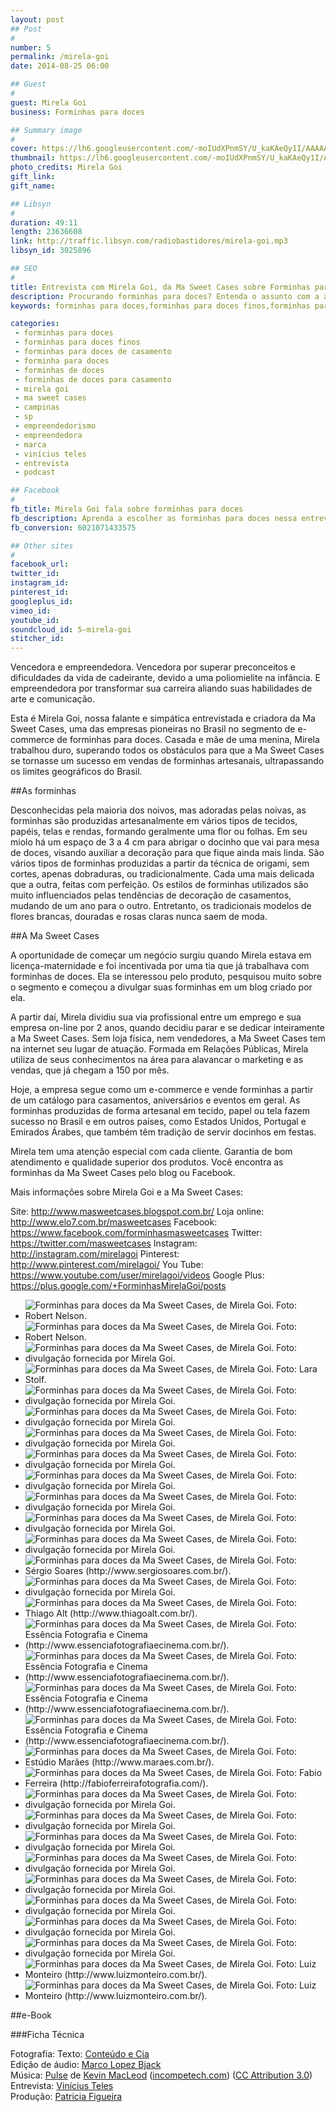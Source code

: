 ```yaml
---
layout: post
## Post
#
number: 5
permalink: /mirela-goi
date: 2014-08-25 06:00

## Guest
#
guest: Mirela Goi
business: Forminhas para doces

## Summary image
#
cover: https://lh6.googleusercontent.com/-moIUdXPnmSY/U_kaKAeQy1I/AAAAAAAAAmw/TnS9XosbvAE/s800/forminhas-ma-sweet-case-mirela-goi-capa.jpg
thumbnail: https://lh6.googleusercontent.com/-moIUdXPnmSY/U_kaKAeQy1I/AAAAAAAAAmw/TnS9XosbvAE/s800/forminhas-ma-sweet-case-mirela-goi-capa.jpg
photo_credits: Mirela Goi
gift_link: 
gift_name: 

## Libsyn
#
duration: 49:11
length: 23636608
link: http://traffic.libsyn.com/radiobastidores/mirela-goi.mp3
libsyn_id: 3025896

## SEO
#
title: Entrevista com Mirela Goi, da Ma Sweet Cases sobre Forminhas para doces
description: Procurando forminhas para doces? Entenda o assunto com a ajuda de uma especialista. Escute a entrevista com Mirela Goi da Ma Sweet Cases.
keywords: forminhas para doces,forminhas para doces finos,forminhas para doces de casamento,forminha para doces,forminhas de doces,forminhas de doces para casamento,mirela goi,ma sweet cases,campinas,sp,empreendedorismo,empreendedora,marca,vinícius teles,entrevista,podcast

categories:
 - forminhas para doces
 - forminhas para doces finos
 - forminhas para doces de casamento
 - forminha para doces
 - forminhas de doces
 - forminhas de doces para casamento
 - mirela goi
 - ma sweet cases
 - campinas
 - sp
 - empreendedorismo
 - empreendedora
 - marca
 - vinícius teles
 - entrevista
 - podcast

## Facebook
#
fb_title: Mirela Goi fala sobre forminhas para doces
fb_description: Aprenda a escolher as forminhas para doces nessa entrevista com Mirela Goi.
fb_conversion: 6021071433575

## Other sites
#
facebook_url: 
twitter_id: 
instagram_id: 
pinterest_id: 
googleplus_id: 
vimeo_id: 
youtube_id: 
soundcloud_id: 5-mirela-goi
stitcher_id: 
---
```

Vencedora e empreendedora. Vencedora por superar preconceitos e dificuldades da vida de cadeirante, devido a uma poliomielite na infância. E empreendedora por transformar sua carreira aliando suas habilidades de arte e comunicação.

Esta é Mirela Goi, nossa falante e simpática entrevistada e criadora da Ma Sweet Cases, uma das empresas pioneiras no Brasil no segmento de e-commerce de forminhas para doces.
Casada e mãe de uma menina, Mirela trabalhou duro, superando todos os obstáculos para que a Ma Sweet Cases se tornasse um sucesso em vendas de forminhas artesanais, ultrapassando os limites geográficos do Brasil. 

##As forminhas 

Desconhecidas pela maioria dos noivos, mas adoradas pelas noivas, as forminhas são produzidas artesanalmente em vários tipos de tecidos, papéis, telas e rendas, formando geralmente uma flor ou folhas. Em seu miolo há um espaço de 3 a 4 cm para abrigar o docinho que vai para mesa de doces, visando auxiliar a decoração para que fique ainda mais linda.
São vários tipos de forminhas produzidas a partir da técnica de origami, sem cortes, apenas dobraduras, ou tradicionalmente. Cada uma mais delicada que a outra, feitas com perfeição.
Os estilos de forminhas utilizados são muito influenciados pelas tendências de decoração de casamentos, mudando de um ano para o outro. Entretanto, os tradicionais modelos de flores brancas, douradas e rosas claras nunca saem de moda. 

##A Ma Sweet Cases

A oportunidade de começar um negócio surgiu quando Mirela estava em licença-maternidade e foi incentivada por uma tia que já trabalhava com forminhas de doces. Ela se interessou pelo produto, pesquisou muito sobre o segmento e começou a divulgar suas forminhas em um blog criado por ela. 

A partir daí, Mirela dividiu sua via profissional entre um emprego e sua empresa on-line por 2 anos, quando decidiu parar e se dedicar inteiramente a Ma Sweet Cases.
Sem loja física, nem vendedores, a Ma Sweet Cases tem na internet seu lugar de atuação. Formada em Relações Públicas, Mirela utiliza de seus conhecimentos na área para alavancar o marketing e as vendas, que já chegam a 150 por mês.

Hoje, a empresa segue como um e-commerce e vende forminhas a partir de um catálogo para casamentos, aniversários e eventos em geral. 
As forminhas produzidas de forma artesanal em tecido, papel ou tela fazem sucesso no Brasil e em outros países, como Estados Unidos, Portugal e Emirados Árabes, que também têm tradição de servir docinhos em festas. 

Mirela tem uma atenção especial com cada cliente. Garantia de bom atendimento e qualidade superior dos produtos.
Você encontra as forminhas da Ma Sweet Cases pelo blog ou Facebook.

Mais informações sobre Mirela Goi e a Ma Sweet Cases:

Site: http://www.masweetcases.blogspot.com.br/
Loja online: http://www.elo7.com.br/masweetcases
Facebook: https://www.facebook.com/forminhasmasweetcases
Twitter: https://twitter.com/masweetcases
Instagram: http://instagram.com/mirelagoi
Pinterest: http://www.pinterest.com/mirelagoi/
You Tube: https://www.youtube.com/user/mirelagoi/videos
Google Plus: https://plus.google.com/+ForminhasMirelaGoi/posts




* ![][F01]
* ![][F02]
* ![][F03]
* ![][F04]
* ![][F05]
* ![][F06]
* ![][F07]
* ![][F08]
* ![][F09]
* ![][F10]
* ![][F11]
* ![][F12]
* ![][F13]
* ![][F14]
* ![][F15]
* ![][F16]
* ![][F17]
* ![][F18]
* ![][F19]
* ![][F20]
* ![][F21]
* ![][F22]
* ![][F23]
* ![][F24]
* ![][F25]
* ![][F26]
* ![][F27]
* ![][F28]
* ![][F29]
* ![][F30]
* ![][F31]

##e-Book

###Ficha Técnica

Fotografia: 
Texto: [Conteúdo e Cia][cia]  
Edição de áudio: [Marco Lopez Bjack][m]  
Música: [Pulse][pm] de [Kevin MacLeod][pm] ([incompetech.com][pm]) ([CC Attribution 3.0][CCA])  
Entrevista: [Vinícius Teles][v]  
Produção: [Patricia Figueira][pf]

[F01]: https://lh3.googleusercontent.com/-WWKqDdr2TwE/U_kY7vK7FOI/AAAAAAAAAjA/y05AWQLS1fc/s800/forminhas-ma-sweet-case-mirela-goi-0002.jpg "Forminhas para doces da Ma Sweet Cases, de Mirela Goi. Foto: Robert Nelson."
[F02]: https://lh5.googleusercontent.com/-9SwjugbOZr0/U_kY7gGNy0I/AAAAAAAAAi8/R2_3-6UWo98/s800/forminhas-ma-sweet-case-mirela-goi-0003.jpg "Forminhas para doces da Ma Sweet Cases, de Mirela Goi. Foto: Robert Nelson."
[F03]: https://lh4.googleusercontent.com/-oRDk0v1JyYc/U_kY8XMtEkI/AAAAAAAAAjY/pQPvkipROp0/s800/forminhas-ma-sweet-case-mirela-goi-0004.jpg "Forminhas para doces da Ma Sweet Cases, de Mirela Goi. Foto: divulgação fornecida por Mirela Goi."
[F04]: https://lh6.googleusercontent.com/-gKKnfZ82Jco/U_kY8p0y1EI/AAAAAAAAAjQ/IOX5Lyd6sEA/s800/forminhas-ma-sweet-case-mirela-goi-0005.jpg "Forminhas para doces da Ma Sweet Cases, de Mirela Goi. Foto: Lara Stolf."
[F05]: https://lh5.googleusercontent.com/-Q99LSHjCoVM/U_kY8hFFWwI/AAAAAAAAAjU/kjLTM7qG0FY/s800/forminhas-ma-sweet-case-mirela-goi-0006.jpg "Forminhas para doces da Ma Sweet Cases, de Mirela Goi. Foto: divulgação fornecida por Mirela Goi."
[F06]: https://lh6.googleusercontent.com/-P0FH7D1-tO0/U_kY9j9Km7I/AAAAAAAAAmo/TlJ57qQ9Rsg/s800/forminhas-ma-sweet-case-mirela-goi-0007.jpg "Forminhas para doces da Ma Sweet Cases, de Mirela Goi. Foto: divulgação fornecida por Mirela Goi."
[F07]: https://lh4.googleusercontent.com/-B2r4rXzAhbE/U_kY9y7PnRI/AAAAAAAAAjw/CBh5jmEXt9w/s800/forminhas-ma-sweet-case-mirela-goi-0008.jpg "Forminhas para doces da Ma Sweet Cases, de Mirela Goi. Foto: divulgação fornecida por Mirela Goi."
[F08]: https://lh5.googleusercontent.com/-sAvX-l4xves/U_kY98zEMAI/AAAAAAAAAjo/uAXaiHui89U/s800/forminhas-ma-sweet-case-mirela-goi-0009.jpg "Forminhas para doces da Ma Sweet Cases, de Mirela Goi. Foto: divulgação fornecida por Mirela Goi."
[F09]: https://lh5.googleusercontent.com/-P3lwfQBGsUE/U_kY-u2xaWI/AAAAAAAAAj4/FHmgh1iM0C4/s800/forminhas-ma-sweet-case-mirela-goi-0010.jpg "Forminhas para doces da Ma Sweet Cases, de Mirela Goi. Foto: divulgação fornecida por Mirela Goi."
[F10]: https://lh5.googleusercontent.com/-__Kl-67d3PI/U_kY-vn9DWI/AAAAAAAAAkE/heAWQS4m5pU/s800/forminhas-ma-sweet-case-mirela-goi-0011.jpg "Forminhas para doces da Ma Sweet Cases, de Mirela Goi. Foto: divulgação fornecida por Mirela Goi."
[F11]: https://lh4.googleusercontent.com/-NZlOayAvbpg/U_kY_JHCG5I/AAAAAAAAAkI/Izsgl7lyj8Y/s800/forminhas-ma-sweet-case-mirela-goi-0012.jpg "Forminhas para doces da Ma Sweet Cases, de Mirela Goi. Foto: divulgação fornecida por Mirela Goi."
[F12]: https://lh4.googleusercontent.com/-UTH0kJ236Ts/U_kY_U3ZDXI/AAAAAAAAAkk/qpCZX8UVBto/s800/forminhas-ma-sweet-case-mirela-goi-0013.jpg "Forminhas para doces da Ma Sweet Cases, de Mirela Goi. Foto: divulgação fornecida por Mirela Goi."
[F13]: https://lh4.googleusercontent.com/-zl-X4Bj2maU/U_kY_uZ4TCI/AAAAAAAAAkU/aoAtJwuZ64E/s800/forminhas-ma-sweet-case-mirela-goi-0014.jpg "Forminhas para doces da Ma Sweet Cases, de Mirela Goi. Foto: Sérgio Soares (http://www.sergiosoares.com.br/)."
[F14]: https://lh3.googleusercontent.com/-zhfky0GqNQs/U_kY_1V6aaI/AAAAAAAAAkc/XYsrghoDdbk/s800/forminhas-ma-sweet-case-mirela-goi-0015.jpg "Forminhas para doces da Ma Sweet Cases, de Mirela Goi. Foto: divulgação fornecida por Mirela Goi."
[F15]: https://lh4.googleusercontent.com/-C2T8Z409L20/U_kZANaSVVI/AAAAAAAAAmk/5GscR59CcQQ/s800/forminhas-ma-sweet-case-mirela-goi-0016.jpg "Forminhas para doces da Ma Sweet Cases, de Mirela Goi. Foto: Thiago Alt (http://www.thiagoalt.com.br/)."
[F16]: https://lh4.googleusercontent.com/-YfYGjqBOjwM/U_kZAsg0eZI/AAAAAAAAAmg/-U4WHxZeuWg/s800/forminhas-ma-sweet-case-mirela-goi-0017.jpg "Forminhas para doces da Ma Sweet Cases, de Mirela Goi. Foto: Essência Fotografia e Cinema (http://www.essenciafotografiaecinema.com.br/)."
[F17]: https://lh5.googleusercontent.com/-aAq1d1y_fGc/U_kZA8bEz9I/AAAAAAAAAlU/9IGsBDIeQ0g/s800/forminhas-ma-sweet-case-mirela-goi-0018.jpg "Forminhas para doces da Ma Sweet Cases, de Mirela Goi. Foto: Essência Fotografia e Cinema (http://www.essenciafotografiaecinema.com.br/)."
[F18]: https://lh3.googleusercontent.com/-DgL5b50R_V8/U_kZBARNIII/AAAAAAAAAk8/GMc-u0wr714/s800/forminhas-ma-sweet-case-mirela-goi-0019.jpg "Forminhas para doces da Ma Sweet Cases, de Mirela Goi. Foto: Essência Fotografia e Cinema (http://www.essenciafotografiaecinema.com.br/)."
[F19]: https://lh5.googleusercontent.com/--_QhgfHw3kw/U_kZBQk65kI/AAAAAAAAAlA/KT3PbVvCJgQ/s800/forminhas-ma-sweet-case-mirela-goi-0020.jpg "Forminhas para doces da Ma Sweet Cases, de Mirela Goi. Foto: Essência Fotografia e Cinema (http://www.essenciafotografiaecinema.com.br/)."
[F20]: https://lh4.googleusercontent.com/-x3hyrNoGm2w/U_kZByhvkaI/AAAAAAAAAk4/V1zvhUDWq6k/s800/forminhas-ma-sweet-case-mirela-goi-0021.jpg "Forminhas para doces da Ma Sweet Cases, de Mirela Goi. Foto: Estúdio Marães (http://www.maraes.com.br/)."
[F21]: https://lh6.googleusercontent.com/-aq3fPdEVJng/U_kZCW6_qII/AAAAAAAAAlM/ggNMvf4PfnI/s800/forminhas-ma-sweet-case-mirela-goi-0022.jpg "Forminhas para doces da Ma Sweet Cases, de Mirela Goi. Foto: Fabio Ferreira (http://fabioferreirafotografia.com/)."
[F22]: https://lh6.googleusercontent.com/-zieZ-Tc509s/U_kZC6bBv3I/AAAAAAAAAmc/BPTb8EsyjTI/s800/forminhas-ma-sweet-case-mirela-goi-0023.jpg "Forminhas para doces da Ma Sweet Cases, de Mirela Goi. Foto: divulgação fornecida por Mirela Goi."
[F23]: https://lh6.googleusercontent.com/-yIBtzpC9HbY/U_kZDHQIB-I/AAAAAAAAAlc/oqxw8ZloAJE/s800/forminhas-ma-sweet-case-mirela-goi-0024.jpg "Forminhas para doces da Ma Sweet Cases, de Mirela Goi. Foto: divulgação fornecida por Mirela Goi."
[F24]: https://lh5.googleusercontent.com/-ts2hB7Y6x60/U_kZDk2ZlGI/AAAAAAAAAls/K1u6566yODg/s800/forminhas-ma-sweet-case-mirela-goi-0025.jpg "Forminhas para doces da Ma Sweet Cases, de Mirela Goi. Foto: divulgação fornecida por Mirela Goi."
[F25]: https://lh4.googleusercontent.com/-KqI4r55o6d8/U_kZDmmEkZI/AAAAAAAAAlk/t7cS_423gP4/s800/forminhas-ma-sweet-case-mirela-goi-0026.jpg "Forminhas para doces da Ma Sweet Cases, de Mirela Goi. Foto: divulgação fornecida por Mirela Goi."
[F26]: https://lh3.googleusercontent.com/-I28yefi2O3M/U_kZD_cytrI/AAAAAAAAAmQ/FqScxH4xT2w/s800/forminhas-ma-sweet-case-mirela-goi-0027.jpg "Forminhas para doces da Ma Sweet Cases, de Mirela Goi. Foto: divulgação fornecida por Mirela Goi."
[F27]: https://lh6.googleusercontent.com/-KSJrn7CA-oQ/U_kZES1rOJI/AAAAAAAAAmY/nXMXPT2bXio/s800/forminhas-ma-sweet-case-mirela-goi-0028.jpg "Forminhas para doces da Ma Sweet Cases, de Mirela Goi. Foto: divulgação fornecida por Mirela Goi."
[F28]: https://lh6.googleusercontent.com/-yRSrBJXEwXY/U_kZEnQimSI/AAAAAAAAAmU/OClFOFqtZTE/s800/forminhas-ma-sweet-case-mirela-goi-0029.jpg "Forminhas para doces da Ma Sweet Cases, de Mirela Goi. Foto: divulgação fornecida por Mirela Goi."
[F29]: https://lh6.googleusercontent.com/-NJ0R8E6Dyn4/U_kZFFoEOyI/AAAAAAAAAmE/6ogl4o1Mo1k/s800/forminhas-ma-sweet-case-mirela-goi-0030.jpg "Forminhas para doces da Ma Sweet Cases, de Mirela Goi. Foto: divulgação fornecida por Mirela Goi."
[F30]: https://lh6.googleusercontent.com/-LXvQMHPqODs/U_kZFWEPT-I/AAAAAAAAAmI/dzOrlxwOhr8/s800/forminhas-ma-sweet-case-mirela-goi-0031.jpg "Forminhas para doces da Ma Sweet Cases, de Mirela Goi. Foto: Luiz Monteiro (http://www.luizmonteiro.com.br/)." 
[F31]: https://lh3.googleusercontent.com/-kMi29MY3_lI/U_kZFr5rIBI/AAAAAAAAAmM/T2OHLdcAT9k/s800/forminhas-ma-sweet-case-mirela-goi-0032.jpg "Forminhas para doces da Ma Sweet Cases, de Mirela Goi. Foto: Luiz Monteiro (http://www.luizmonteiro.com.br/)."




[m]: https://www.facebook.com/MarcoLopezOficial
[v]: http://www.viniciusteles.com.br
[cia]: http://conteudoecia.com.br
[pf]: http://www.patriciafigueira.com.br
[CCA]: http://creativecommons.org/licenses/by/3.0/
[pm]: http://incompetech.com/music/royalty-free/index.html?isrc=USUAN1100102
